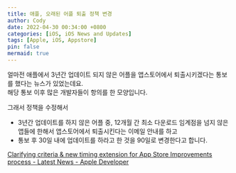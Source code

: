 ```yaml
---
title: 애플, 오래된 어플 퇴출 정책 변경
author: Cody
date: 2022-04-30 00:34:00 +0800
categories: [iOS, iOS News and Updates]
tags: [Apple, iOS, Appstore]
pin: false
mermaid: true
---
```


얼마전 애플에서 3년간 업데이트 되지 않은 어플을 앱스토어에서 퇴출시키겠다는 통보를 했다는 뉴스가 있었는데요.  
해당 통보 이후 많은 개발자들이 항의를 한 모양입니다.

그래서 정책을 수정해서

- 3년간 업데이트를 하지 않은 어플 중, 12개월 간 최소 다운로드 임계점을 넘지 않은 앱들에 한해서 앱스토어에서 퇴출시킨다는 이메일 안내를 하고
- 통보 후 30일 내에 업데이트를 하라고 한 것을 90일로 변경한다고 합니다.

[Clarifying criteria & new timing extension for App Store Improvements process - Latest News - Apple Developer](https://developer.apple.com/news/?id=gi6npkmf)